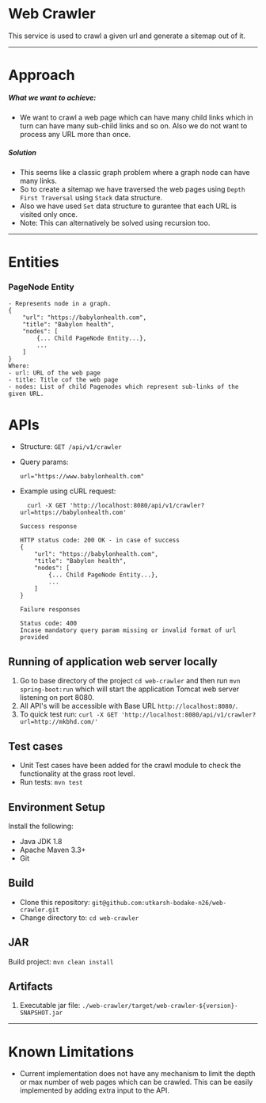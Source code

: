 
# Web Crawler

This service is used to crawl a given url and generate a sitemap out of it.

-----

# Approach
##### What we want to achieve:
- We want to crawl a web page which can have many child links which in turn can have 
many sub-child links and so on. Also we do not want to process any URL more than once.

##### Solution
- This seems like a classic graph problem where a graph node can have many links.
- So to create a sitemap we have traversed the web pages using `Depth First Traversal` using `Stack` data structure.
- Also we have used `Set` data structure to gurantee that each URL is visited only once.
- Note: This can alternatively be solved using recursion too.
----
# Entities
### PageNode Entity
```
- Represents node in a graph.
{
	"url": "https://babylonhealth.com",
	"title": "Babylon health",
	"nodes": [
	    {... Child PageNode Entity...},
	    ...
	]
}
Where:
- url: URL of the web page
- title: Title cof the web page
- nodes: List of child Pagenodes which represent sub-links of the given URL.
```

# APIs
- Structure: ```GET /api/v1/crawler```
- Query params:
    ```
    url="https://www.babylonhealth.com"
    ```
- Example using cURL request:
    ```
	  curl -X GET 'http://localhost:8080/api/v1/crawler?url=https://babylonhealth.com'
    ```
    ```
    Success response
    
    HTTP status code: 200 OK - in case of success
    {
    	"url": "https://babylonhealth.com",
    	"title": "Babylon health",
    	"nodes": [
    	    {... Child PageNode Entity...},
    	    ...
    	]
    }
    ```

    ```
    Failure responses
    
    Status code: 400
    Incase mandatory query param missing or invalid format of url provided
    ```

## Running of application web server locally
1. Go to base directory of the project `cd web-crawler` and then run ``mvn spring-boot:run`` which will start the 
application Tomcat web 
server listening on port 8080.
2. All API's will be accessible with Base URL `http://localhost:8080/`.
3. To quick test run: `curl -X GET 'http://localhost:8080/api/v1/crawler?url=http://mkbhd.com/'`


## Test cases

- Unit Test cases have been added for the crawl module to check the functionality at the grass root level.
- Run tests: `mvn test`

## Environment Setup
Install the following:
 - Java JDK 1.8
 - Apache Maven 3.3+
 - Git

## Build
* Clone this repository: `git@github.com:utkarsh-bodake-n26/web-crawler.git`
* Change directory to: `cd web-crawler`

## JAR
Build project: `mvn clean install`

## Artifacts
1. Executable jar file: `./web-crawler/target/web-crawler-${version}-SNAPSHOT.jar`

-----
# Known Limitations
 - Current implementation does not have any mechanism to limit the depth or max number of web pages which can be 
 crawled. This can be easily implemented by adding extra input to the API.
 
